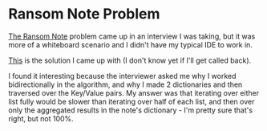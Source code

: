 ﻿# Ransom Note Problem
[The Ransom Note](https://leetcode.com/problems/ransom-note/) problem came up in an interview I was taking, but it was more of a whiteboard scenario and I didn't have my typical IDE to work in.

[This](https://github.com/emptymusings/Miscellaneous/blob/main/DataStructuresAndAlgorithms/Algorithms/Algorithms/Exercises/leetcode/Easy/RansomNote.cs) is the solution I came up with (I don't know yet if I'll get called back).

I found it interesting because the interviewer asked me why I worked bidirectionally in the algorithm, and why I made 2 dictionaries and then traversed over the Key/Value pairs.  My answer was that iterating over either list fully would be slower than iterating over half of each list, and then over only the aggregated results in the note's dictionary - I'm pretty sure that's right, but not 100%.